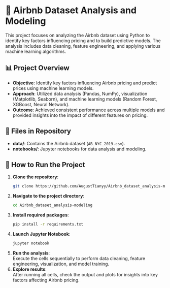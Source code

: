 # 🏡 Airbnb Dataset Analysis and Modeling
This project focuses on analyzing the Airbnb dataset using Python to identify key factors influencing pricing and to build predictive models. The analysis includes data cleaning, feature engineering, and applying various machine learning algorithms.

## 📊 Project Overview
- **Objective**: Identify key factors influencing Airbnb pricing and predict prices using machine learning models.  
- **Approach**: Utilized data analysis (Pandas, NumPy), visualization (Matplotlib, Seaborn), and machine learning models (Random Forest, XGBoost, Neural Network).  
- **Outcome**: Achieved consistent performance across multiple models and provided insights into the impact of different features on pricing.  

## 📁 Files in Repository
- **data/**: Contains the Airbnb dataset (`AB_NYC_2019.csv`).  
- **notebooks/**: Jupyter notebooks for data analysis and modeling.  

## 🚀 How to Run the Project
1. **Clone the repository**:  
   ```bash
   git clone https://github.com/AugustTianyy/Airbnb_dataset_analysis-modeling.git
2. **Navigate to the project directory**:
    ```bash
    cd Airbnb_dataset_analysis-modeling
3. **Install required packages**:
   ```bash
   pip install -r requirements.txt
4. **Launch Jupyter Notebook**:
   ```bash
   jupyter notebook
5. **Run the analysis**:  
Execute the cells sequentially to perform data cleaning, feature engineering, visualization, and model training.
8. **Explore results**:  
After running all cells, check the output and plots for insights into key factors affecting Airbnb pricing.

